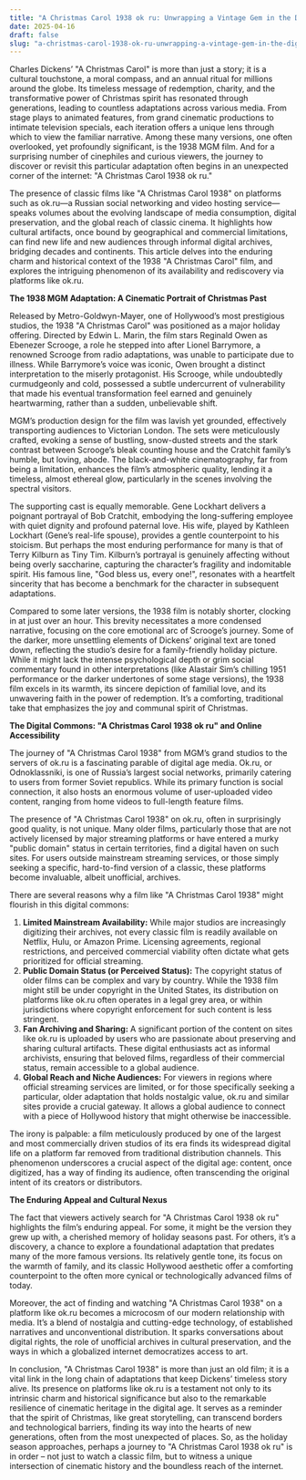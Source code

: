 ```yaml
---
title: "A Christmas Carol 1938 ok ru: Unwrapping a Vintage Gem in the Digital Age"
date: 2025-04-16
draft: false
slug: "a-christmas-carol-1938-ok-ru-unwrapping-a-vintage-gem-in-the-digital-age" 
---
```


Charles Dickens’ "A Christmas Carol" is more than just a story; it is a cultural touchstone, a moral compass, and an annual ritual for millions around the globe. Its timeless message of redemption, charity, and the transformative power of Christmas spirit has resonated through generations, leading to countless adaptations across various media. From stage plays to animated features, from grand cinematic productions to intimate television specials, each iteration offers a unique lens through which to view the familiar narrative. Among these many versions, one often overlooked, yet profoundly significant, is the 1938 MGM film. And for a surprising number of cinephiles and curious viewers, the journey to discover or revisit this particular adaptation often begins in an unexpected corner of the internet: "A Christmas Carol 1938 ok ru."

The presence of classic films like "A Christmas Carol 1938" on platforms such as ok.ru—a Russian social networking and video hosting service—speaks volumes about the evolving landscape of media consumption, digital preservation, and the global reach of classic cinema. It highlights how cultural artifacts, once bound by geographical and commercial limitations, can find new life and new audiences through informal digital archives, bridging decades and continents. This article delves into the enduring charm and historical context of the 1938 "A Christmas Carol" film, and explores the intriguing phenomenon of its availability and rediscovery via platforms like ok.ru.

**The 1938 MGM Adaptation: A Cinematic Portrait of Christmas Past**

Released by Metro-Goldwyn-Mayer, one of Hollywood’s most prestigious studios, the 1938 "A Christmas Carol" was positioned as a major holiday offering. Directed by Edwin L. Marin, the film stars Reginald Owen as Ebenezer Scrooge, a role he stepped into after Lionel Barrymore, a renowned Scrooge from radio adaptations, was unable to participate due to illness. While Barrymore’s voice was iconic, Owen brought a distinct interpretation to the miserly protagonist. His Scrooge, while undoubtedly curmudgeonly and cold, possessed a subtle undercurrent of vulnerability that made his eventual transformation feel earned and genuinely heartwarming, rather than a sudden, unbelievable shift.

MGM’s production design for the film was lavish yet grounded, effectively transporting audiences to Victorian London. The sets were meticulously crafted, evoking a sense of bustling, snow-dusted streets and the stark contrast between Scrooge’s bleak counting house and the Cratchit family’s humble, but loving, abode. The black-and-white cinematography, far from being a limitation, enhances the film’s atmospheric quality, lending it a timeless, almost ethereal glow, particularly in the scenes involving the spectral visitors.

The supporting cast is equally memorable. Gene Lockhart delivers a poignant portrayal of Bob Cratchit, embodying the long-suffering employee with quiet dignity and profound paternal love. His wife, played by Kathleen Lockhart (Gene’s real-life spouse), provides a gentle counterpoint to his stoicism. But perhaps the most enduring performance for many is that of Terry Kilburn as Tiny Tim. Kilburn’s portrayal is genuinely affecting without being overly saccharine, capturing the character’s fragility and indomitable spirit. His famous line, "God bless us, every one!", resonates with a heartfelt sincerity that has become a benchmark for the character in subsequent adaptations.

Compared to some later versions, the 1938 film is notably shorter, clocking in at just over an hour. This brevity necessitates a more condensed narrative, focusing on the core emotional arc of Scrooge’s journey. Some of the darker, more unsettling elements of Dickens’ original text are toned down, reflecting the studio’s desire for a family-friendly holiday picture. While it might lack the intense psychological depth or grim social commentary found in other interpretations (like Alastair Sim’s chilling 1951 performance or the darker undertones of some stage versions), the 1938 film excels in its warmth, its sincere depiction of familial love, and its unwavering faith in the power of redemption. It’s a comforting, traditional take that emphasizes the joy and communal spirit of Christmas.

**The Digital Commons: "A Christmas Carol 1938 ok ru" and Online Accessibility**

The journey of "A Christmas Carol 1938" from MGM’s grand studios to the servers of ok.ru is a fascinating parable of digital age media. Ok.ru, or Odnoklassniki, is one of Russia’s largest social networks, primarily catering to users from former Soviet republics. While its primary function is social connection, it also hosts an enormous volume of user-uploaded video content, ranging from home videos to full-length feature films.

The presence of "A Christmas Carol 1938" on ok.ru, often in surprisingly good quality, is not unique. Many older films, particularly those that are not actively licensed by major streaming platforms or have entered a murky "public domain" status in certain territories, find a digital haven on such sites. For users outside mainstream streaming services, or those simply seeking a specific, hard-to-find version of a classic, these platforms become invaluable, albeit unofficial, archives.

There are several reasons why a film like "A Christmas Carol 1938" might flourish in this digital commons:

1. **Limited Mainstream Availability:** While major studios are increasingly digitizing their archives, not every classic film is readily available on Netflix, Hulu, or Amazon Prime. Licensing agreements, regional restrictions, and perceived commercial viability often dictate what gets prioritized for official streaming.
2. **Public Domain Status (or Perceived Status):** The copyright status of older films can be complex and vary by country. While the 1938 film might still be under copyright in the United States, its distribution on platforms like ok.ru often operates in a legal grey area, or within jurisdictions where copyright enforcement for such content is less stringent.
3. **Fan Archiving and Sharing:** A significant portion of the content on sites like ok.ru is uploaded by users who are passionate about preserving and sharing cultural artifacts. These digital enthusiasts act as informal archivists, ensuring that beloved films, regardless of their commercial status, remain accessible to a global audience.
4. **Global Reach and Niche Audiences:** For viewers in regions where official streaming services are limited, or for those specifically seeking a particular, older adaptation that holds nostalgic value, ok.ru and similar sites provide a crucial gateway. It allows a global audience to connect with a piece of Hollywood history that might otherwise be inaccessible.

The irony is palpable: a film meticulously produced by one of the largest and most commercially driven studios of its era finds its widespread digital life on a platform far removed from traditional distribution channels. This phenomenon underscores a crucial aspect of the digital age: content, once digitized, has a way of finding its audience, often transcending the original intent of its creators or distributors.

**The Enduring Appeal and Cultural Nexus**

The fact that viewers actively search for "A Christmas Carol 1938 ok ru" highlights the film’s enduring appeal. For some, it might be the version they grew up with, a cherished memory of holiday seasons past. For others, it’s a discovery, a chance to explore a foundational adaptation that predates many of the more famous versions. Its relatively gentle tone, its focus on the warmth of family, and its classic Hollywood aesthetic offer a comforting counterpoint to the often more cynical or technologically advanced films of today.

Moreover, the act of finding and watching "A Christmas Carol 1938" on a platform like ok.ru becomes a microcosm of our modern relationship with media. It’s a blend of nostalgia and cutting-edge technology, of established narratives and unconventional distribution. It sparks conversations about digital rights, the role of unofficial archives in cultural preservation, and the ways in which a globalized internet democratizes access to art.

In conclusion, "A Christmas Carol 1938" is more than just an old film; it is a vital link in the long chain of adaptations that keep Dickens’ timeless story alive. Its presence on platforms like ok.ru is a testament not only to its intrinsic charm and historical significance but also to the remarkable resilience of cinematic heritage in the digital age. It serves as a reminder that the spirit of Christmas, like great storytelling, can transcend borders and technological barriers, finding its way into the hearts of new generations, often from the most unexpected of places. So, as the holiday season approaches, perhaps a journey to "A Christmas Carol 1938 ok ru" is in order – not just to watch a classic film, but to witness a unique intersection of cinematic history and the boundless reach of the internet.